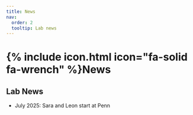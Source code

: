 ```yaml
---
title: News
nav:
  order: 2
  tooltip: Lab news
---
```


# {% include icon.html icon="fa-solid fa-wrench" %}News

## Lab News

* July 2025: Sara and Leon start at Penn
